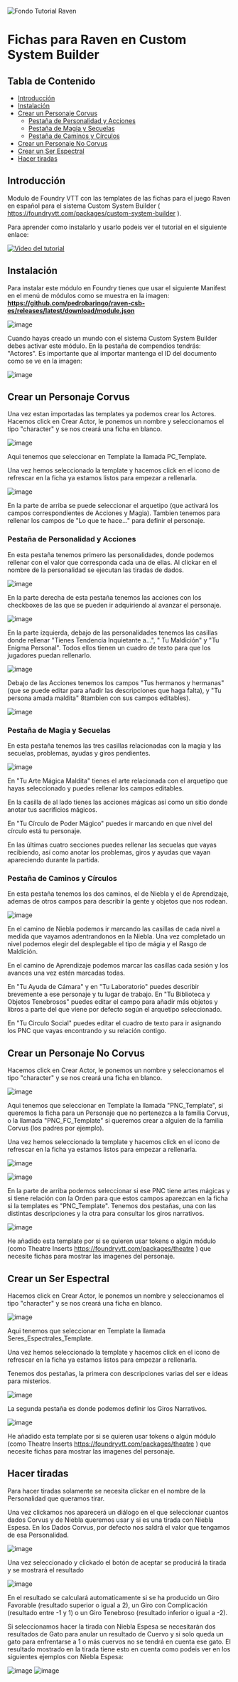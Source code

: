 ![Fondo Tutorial Raven](https://github.com/pedrobaringo/raven-csb-es/assets/148097688/98ce6e8a-82c4-4514-b941-ddd657efac9f)

# Fichas para Raven en Custom System Builder

## Tabla de Contenido
- [Introducción](#introducción)
- [Instalación](#instalación)
- [Crear un Personaje Corvus](#crear-un-personaje-corvus)
  - [Pestaña de Personalidad y Acciones](#pestaña-de-personalidad-y-acciones)
  - [Pestaña de Magia y Secuelas](#pestaña-de-magia-y-secuelas)
  - [Pestaña de Caminos y Círculos](#pestaña-de-caminos-y-círculos)
- [Crear un Personaje No Corvus](#crear-un-personaje-no-corvus)
- [Crear un Ser Espectral](#crear-un-ser-espectral)
- [Hacer tiradas](#hacer-tiradas)

## Introducción
Modulo de Foundry VTT con las templates de las fichas para el juego Raven en español para el sistema Custom System Builder ( https://foundryvtt.com/packages/custom-system-builder ).

Para aprender como instalarlo y usarlo podeis ver el tutorial en el siguiente enlace:

[![Video del tutorial](http://img.youtube.com/vi/jgwC5lTZZrI/0.jpg)](http://www.youtube.com/watch?v=jgwC5lTZZrI "Tutorial Foundry-Raven")

## Instalación
Para instalar este módulo en Foundry tienes que usar el siguiente Manifest en el menú de módulos como se muestra en la imagen: **https://github.com/pedrobaringo/raven-csb-es/releases/latest/download/module.json**

![image](https://github.com/pedrobaringo/raven-csb-es/assets/148097688/b6fc5441-35aa-4ac5-ae84-bba2bee85c0c)

Cuando hayas creado un mundo con el sistema Custom System Builder debes activar este módulo. En la pestaña de compendios tendrás: "Actores".
Es importante que al importar mantenga el ID del documento como se ve en la imagen:

![image](https://github.com/pedrobaringo/raven-csb-es/assets/148097688/0bf4b259-76db-455f-99cc-e40c732f4bd6)

## Crear un Personaje Corvus
Una vez estan importadas las templates ya podemos crear los Actores.
Hacemos click en Crear Actor, le ponemos un nombre y seleccionamos el tipo "character" y se nos creará una ficha en blanco.

![image](https://github.com/pedrobaringo/raven-csb-es/assets/148097688/6a03b3d7-823c-4852-99a7-942eb0d2f2d2)

Aqui tenemos que seleccionar en Template la llamada PC_Template.

Una vez hemos seleccionado la template y hacemos click en el icono de refrescar en la ficha ya estamos listos para empezar a rellenarla.

![image](https://github.com/pedrobaringo/raven-csb-es/assets/148097688/5d28bc42-ac3e-421b-9e34-095aa3112001)

En la parte de arriba se puede seleccionar el arquetipo (que activará los campos correspondientes de Acciones y Magia). Tambien tenemos para rellenar los campos de "Lo que te hace..." para definir el personaje.

### Pestaña de Personalidad y Acciones
En esta pestaña tenemos primero las personalidades, donde podemos rellenar con el valor que corresponda cada una de ellas. Al clickar en el nombre de la personalidad se ejecutan las tiradas de dados.

![image](https://github.com/pedrobaringo/raven-csb-es/assets/148097688/c972633b-8b80-4b6e-afbe-9c48d0a06c26)

En la parte derecha de esta pestaña tenemos las acciones con los checkboxes de las que se pueden ir adquiriendo al avanzar el personaje.

![image](https://github.com/pedrobaringo/raven-csb-es/assets/148097688/b5f00c92-e545-4a6f-840c-314c5bac97b6)

En la parte izquierda, debajo de las personalidades tenemos las casillas donde rellenar "Tienes Tendencia Inquietante a...", " Tu Maldición" y "Tu Enigma Personal". Todos ellos tienen un cuadro de texto para que los jugadores puedan rellenarlo.

![image](https://github.com/pedrobaringo/raven-csb-es/assets/148097688/4a0bc420-10e8-4324-8d38-589b79b8804b)

Debajo de las Acciones tenemos los campos "Tus hermanos y hermanas" (que se puede editar para añadir las descripciones que haga falta), y "Tu persona amada maldita" 8tambien con sus campos editables).

![image](https://github.com/pedrobaringo/raven-csb-es/assets/148097688/67e03609-d40f-4d14-a1a2-4b4f63548d09)

### Pestaña de Magia y Secuelas
En esta pestaña tenemos las tres casillas relacionadas con la magia y las secuelas, problemas, ayudas y giros pendientes.

![image](https://github.com/pedrobaringo/raven-csb-es/assets/148097688/be48b8bd-09a2-4dfc-9b3e-b7d831d319c1)

En "Tu Arte Mágica Maldita" tienes el arte relacionada con el arquetipo que hayas seleccionado y puedes rellenar los campos editables.

En la casilla de al lado tienes las acciones mágicas así como un sitio donde anotar tus sacrificios mágicos.

En "Tu Círculo de Poder Mágico" puedes ir marcando en que nivel del círculo está tu personaje.

En las últimas cuatro secciones puedes rellenar las secuelas que vayas recibiendo, así como anotar los problemas, giros y ayudas que vayan apareciendo durante la partida.

### Pestaña de Caminos y Círculos
En esta pestaña tenemos los dos caminos, el de Niebla y el de Aprendizaje, ademas de otros campos para describir la gente y objetos que nos rodean.

![image](https://github.com/pedrobaringo/raven-csb-es/assets/148097688/e80fefe0-d552-4608-b8f7-9033b452b876)

En el camino de Niebla podemos ir marcando las casillas de cada nivel a medida que vayamos adentrandonos en la Niebla. Una vez completado un nivel podemos elegir del desplegable el tipo de mágia y el Rasgo de Maldición.

En el camino de Aprendizaje podemos marcar las casillas cada sesión y los avances una vez estén marcadas todas.

En "Tu Ayuda de Cámara" y en "Tu Laboratorio" puedes describir brevemente a ese personaje y tu lugar de trabajo. En "Tu Biblioteca y Objetos Tenebrosos" puedes editar el campo para añadir más objetos y libros a parte del que viene por defecto según el arquetipo seleccionado.

En "Tu Circulo Social" puedes editar el cuadro de texto para ir asignando los PNC que vayas encontrando y su relación contigo.

## Crear un Personaje No Corvus
Hacemos click en Crear Actor, le ponemos un nombre y seleccionamos el tipo "character" y se nos creará una ficha en blanco.

![image](https://github.com/pedrobaringo/raven-csb-es/assets/148097688/4b26c67b-7ed1-4392-bd66-718d88356bd5)

Aqui tenemos que seleccionar en Template la llamada "PNC_Template", si queremos la ficha para un Personaje que no pertenezca a la familia Corvus, o la llamada "PNC_FC_Template" si queremos crear a alguien de la familia Corvus (los padres por ejemplo).

Una vez hemos seleccionado la template y hacemos click en el icono de refrescar en la ficha ya estamos listos para empezar a rellenarla.

![image](https://github.com/pedrobaringo/raven-csb-es/assets/148097688/82e67e21-8036-4032-8b33-d0eea4ea9fcd)

![image](https://github.com/pedrobaringo/raven-csb-es/assets/148097688/fdace55c-fb09-42e1-a348-2ef213750c91)

En la parte de arriba podemos seleccionar si ese PNC tiene artes mágicas y si tiene relación con la Orden para que estos campos aparezcan en la ficha si la templates es "PNC_Template".
Tenemos dos pestañas, una con las distintas descripciones y la otra para consultar los giros narrativos.

![image](https://github.com/pedrobaringo/raven-csb-es/assets/148097688/24e36557-8b15-4522-aec9-b7a25462b28b)

He añadido esta template por si se quieren usar tokens o algún módulo (como Theatre Inserts https://foundryvtt.com/packages/theatre ) que necesite fichas para mostrar las imagenes del personaje.

## Crear un Ser Espectral
Hacemos click en Crear Actor, le ponemos un nombre y seleccionamos el tipo "character" y se nos creará una ficha en blanco.

![image](https://github.com/pedrobaringo/raven-csb-es/assets/148097688/2f3f20a7-a3aa-4f59-b233-c869e1a78cb4)

Aqui tenemos que seleccionar en Template la llamada Seres_Espectrales_Template.

Una vez hemos seleccionado la template y hacemos click en el icono de refrescar en la ficha ya estamos listos para empezar a rellenarla.

Tenemos dos pestañas, la primera con descripciones varias del ser e ideas para misterios.

![image](https://github.com/pedrobaringo/raven-csb-es/assets/148097688/21b70228-4857-479a-8e01-b63a6d6a8b71)

La segunda pestaña es donde podemos definir los Giros Narrativos.

![image](https://github.com/pedrobaringo/raven-csb-es/assets/148097688/553434c1-5d4a-4ade-ac3f-2fe225eeb711)

He añadido esta template por si se quieren usar tokens o algún módulo (como Theatre Inserts https://foundryvtt.com/packages/theatre ) que necesite fichas para mostrar las imagenes del personaje.

## Hacer tiradas
Para hacer tiradas solamente se necesita clickar en el nombre de la Personalidad que queramos tirar.

Una vez clickamos nos aparecerá un diálogo en el que seleccionar cuantos dados Corvus y de Niebla queremos usar y si es una tirada con Niebla Espesa. En los Dados Corvus, por defecto nos saldrá el valor que tengamos de esa Personalidad.

![image](https://github.com/pedrobaringo/raven-csb-es/assets/148097688/9a5b3eba-c0e1-434a-b78e-d303abb87744)

Una vez seleccionado y clickado el botón de aceptar se producirá la tirada y se mostrará el resultado

![image](https://github.com/pedrobaringo/raven-csb-es/assets/148097688/6cb7dd32-cd79-4839-b207-82d224dc02f6)

En el resultado se calculará automaticamente si se ha producido un Giro Favorable (resultado superior o igual a 2), un Giro con Complicación (resultado entre -1 y 1) o un Giro Tenebroso (resultado inferior o igual a -2).

Si seleccionamos hacer la tirada con Niebla Espesa se necesitarán dos resultados de Gato para anular un resultado de Cuervo y si solo queda un gato para enfrentarse a 1 o más cuervos no se tendrá en cuenta ese gato. El resultado mostrado en la tirada tiene esto en cuenta como podeis ver en los siguientes ejemplos con Niebla Espesa:

![image](https://github.com/pedrobaringo/raven-csb-es/assets/148097688/539df770-9241-4bf2-b4b0-1dc837b6a206) ![image](https://github.com/pedrobaringo/raven-csb-es/assets/148097688/dc491a75-620e-4979-bedb-9cf932e0f4ac)

